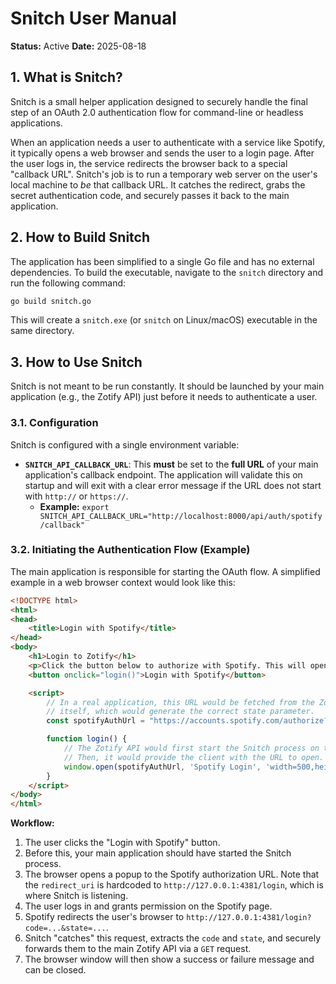 <!-- ID: API-268 -->
# Snitch User Manual

**Status:** Active
**Date:** 2025-08-18

## 1. What is Snitch?

Snitch is a small helper application designed to securely handle the final step of an OAuth 2.0 authentication flow for command-line or headless applications.

When an application needs a user to authenticate with a service like Spotify, it typically opens a web browser and sends the user to a login page. After the user logs in, the service redirects the browser back to a special "callback URL". Snitch's job is to run a temporary web server on the user's local machine to *be* that callback URL. It catches the redirect, grabs the secret authentication code, and securely passes it back to the main application.

## 2. How to Build Snitch

The application has been simplified to a single Go file and has no external dependencies. To build the executable, navigate to the `snitch` directory and run the following command:
```bash
go build snitch.go
```
This will create a `snitch.exe` (or `snitch` on Linux/macOS) executable in the same directory.

## 3. How to Use Snitch

Snitch is not meant to be run constantly. It should be launched by your main application (e.g., the Zotify API) just before it needs to authenticate a user.

### 3.1. Configuration

Snitch is configured with a single environment variable:

-   **`SNITCH_API_CALLBACK_URL`**: This **must** be set to the **full URL** of your main application's callback endpoint. The application will validate this on startup and will exit with a clear error message if the URL does not start with `http://` or `https://`.
    -   **Example:** `export SNITCH_API_CALLBACK_URL="http://localhost:8000/api/auth/spotify/callback"`

### 3.2. Initiating the Authentication Flow (Example)

The main application is responsible for starting the OAuth flow. A simplified example in a web browser context would look like this:

```html
<!DOCTYPE html>
<html>
<head>
    <title>Login with Spotify</title>
</head>
<body>
    <h1>Login to Zotify</h1>
    <p>Click the button below to authorize with Spotify. This will open a new window.</p>
    <button onclick="login()">Login with Spotify</button>

    <script>
        // In a real application, this URL would be fetched from the Zotify API
        // itself, which would generate the correct state parameter.
        const spotifyAuthUrl = "https://accounts.spotify.com/authorize?client_id=YOUR_CLIENT_ID&response_type=code&redirect_uri=http://127.0.0.1:4381/login&scope=playlist-read-private&state=SOME_UNIQUE_STATE_STRING";

        function login() {
            // The Zotify API would first start the Snitch process on the server.
            // Then, it would provide the client with the URL to open.
            window.open(spotifyAuthUrl, 'Spotify Login', 'width=500,height=600');
        }
    </script>
</body>
</html>
```

**Workflow:**
1.  The user clicks the "Login with Spotify" button.
2.  Before this, your main application should have started the Snitch process.
3.  The browser opens a popup to the Spotify authorization URL. Note that the `redirect_uri` is hardcoded to `http://127.0.0.1:4381/login`, which is where Snitch is listening.
4.  The user logs in and grants permission on the Spotify page.
5.  Spotify redirects the user's browser to `http://127.0.0.1:4381/login?code=...&state=...`.
6.  Snitch "catches" this request, extracts the `code` and `state`, and securely forwards them to the main Zotify API via a `GET` request.
7.  The browser window will then show a success or failure message and can be closed.
